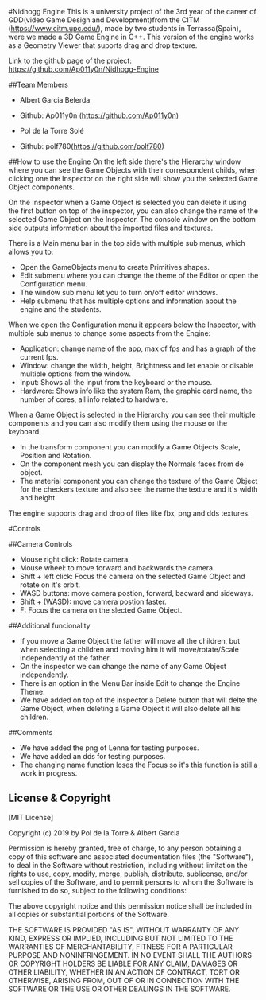 #Nidhogg Engine 
This is a university project of the 3rd year of the career of GDD(video Game Design and Development)from the CITM (https://www.citm.upc.edu/), made by two students in Terrassa(Spain), were we made a 3D Game Engine in C++. This version of the engine works as a Geometry Viewer that suports drag and drop texture.

Link to the github page of the project: https://github.com/Ap011y0n/Nidhogg-Engine

##Team Members

* Albert Garcia Belerda
* Github: Ap011y0n (https://github.com/Ap011y0n)

* Pol de la Torre Solé
* Github: polf780(https://github.com/polf780)

##How to use the Engine
On the left side there's the Hierarchy window where you can see the Game Objects with their correspondent childs, when clicking one the Inspector on the right side will show you the selected Game Object components.
  
On the Inspector when a Game Object is selected you can delete it using the first button on top of the inspector, you can also change the name of the selected Game Object on the Inspector.
The console window on the bottom side outputs information about the imported files and textures.

There is a Main menu bar in the top side with multiple sub menus, which allows you to:
- Open the GameObjects menu to create Primitives shapes. 
- Edit submenu where you can change the theme of the Editor or open the Configuration menu.
- The window sub menu let you to turn on/off editor windows. 
- Help submenu that has multiple options and information about the engine and the students.

When we open the Configuration menu it appears below the Inspector, with multiple sub menus to change some aspects from the Engine:
- Application: change name of the app, max of fps and has a graph of the current fps.
- Window: change the width, height, Brightness and let enable or disable multiple options from the window.
- Input: Shows all the input from the keyboard or the mouse.
- Hardwere: Shows info like the system Ram, the graphic card name, the number of cores, all info related to    hardware. 

When a Game Object is selected in the Hierarchy you can see their multiple components and you can also modify them using the mouse or the keyboard. 
- In the transform component you can modify a Game Objects Scale, Position and Rotation.
- On the component mesh you can display the Normals faces from de object.
- The material component you can change the texture of the Game Object for the checkers texture and also see   the name the texture and it's width and height.

The engine supports drag and drop of files like fbx, png and dds textures.   

#Controls

##Camera Controls
- Mouse right click: Rotate camera.
- Mouse wheel: to move forward and backwards the camera.
- Shift + left click: Focus the camera on the selected Game Object and rotate on it's orbit.
- WASD buttons: move camera postion, forward, bacward and sideways.
- Shift + (WASD): move camera postion faster. 
- F: Focus the camera on the slected Game Object.

##Additional funcionality
- If you move a Game Object the father will move all the children, but when selecting a children and moving    him it will move/rotate/Scale independently of the father.
- On the inspector we can change the name of any Game Object independently. 
- There is an option in the Menu Bar inside Edit to change the Engine Theme.
- We have added on top of the inspector a Delete button that will delte the Game Object, when deleting a     Game Object it will also delete all his children. 

##Comments
- We have added the png of Lenna for testing purposes.
- We have added an dds for testing purposes.
- The changing name function loses the Focus so it's this function is still a work in progress.



## License & Copyright 

[MIT License]

Copyright (c) 2019 by Pol de la Torre & Albert Garcia

Permission is hereby granted, free of charge, to any person obtaining a copy
of this software and associated documentation files (the "Software"), to deal
in the Software without restriction, including without limitation the rights
to use, copy, modify, merge, publish, distribute, sublicense, and/or sell
copies of the Software, and to permit persons to whom the Software is
furnished to do so, subject to the following conditions:

The above copyright notice and this permission notice shall be included in all
copies or substantial portions of the Software.

THE SOFTWARE IS PROVIDED "AS IS", WITHOUT WARRANTY OF ANY KIND, EXPRESS OR
IMPLIED, INCLUDING BUT NOT LIMITED TO THE WARRANTIES OF MERCHANTABILITY,
FITNESS FOR A PARTICULAR PURPOSE AND NONINFRINGEMENT. IN NO EVENT SHALL THE
AUTHORS OR COPYRIGHT HOLDERS BE LIABLE FOR ANY CLAIM, DAMAGES OR OTHER
LIABILITY, WHETHER IN AN ACTION OF CONTRACT, TORT OR OTHERWISE, ARISING FROM,
OUT OF OR IN CONNECTION WITH THE SOFTWARE OR THE USE OR OTHER DEALINGS IN THE
SOFTWARE.

